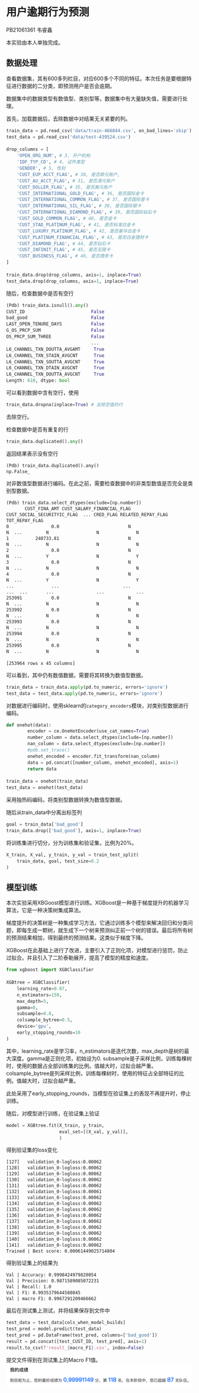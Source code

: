# 用户逾期行为预测
PB21061361 韦睿鑫

本实验由本人单独完成。
## 数据处理
查看数据集，其有600多列栏目，对应600多个不同的特征。本次任务是要根据特征进行数据的二分类，即预测用户是否会逾期。

数据集中的数据类型有数值型、类别型等。数据集中有大量缺失值，需要进行处理。

首先，加载数据后，去除数据中对结果无关紧要的列。
```py
train_data = pd.read_csv('data/train-466844.csv', on_bad_lines='skip')
test_data = pd.read_csv('data/test-439524.csv')

drop_columns = [
    'OPEN_ORG_NUM', # 3, 开户机构
    'IDF_TYP_CD', # 4, 证件类型
    'GENDER', # 5, 性别
    'CUST_EUP_ACCT_FLAG', # 30, 是否欧元账户,
    'CUST_AU_ACCT_FLAG', # 31, 是否澳元账户
    'CUST_DOLLER_FLAG', # 35, 是否美元账户
    'CUST_INTERNATIONAL_GOLD_FLAG', # 36, 是否国际金卡
    'CUST_INTERNATIONAL_COMMON_FLAG', # 37, 是否国际普卡
    'CUST_INTERNATIONAL_SIL_FLAG', # 38, 是否国际银卡
    'CUST_INTERNATIONAL_DIAMOND_FLAG', # 39, 是否国际钻石卡
    'CUST_GOLD_COMMON_FLAG', # 40, 是否金卡
    'CUST_STAD_PLATINUM_FLAG', # 41, 是否标准白金卡
    'CUST_LUXURY_PLATINUM_FLAG', # 42, 是否豪华白金卡
    'CUST_PLATINUM_FINANCIAL_FLAG', # 43, 是否白金理财卡
    'CUST_DIAMOND_FLAG', # 44, 是否钻石卡
    'CUST_INFINIT_FLAG', # 45, 是否无限卡
    'CUST_BUSINESS_FLAG', # 46, 是否商务卡
]

train_data.drop(drop_columns, axis=1, inplace=True)
test_data.drop(drop_columns, axis=1, inplace=True)
```
随后，检查数据中是否有空行
```py
(Pdb) train_data.isnull().any()
CUST_ID                         False
bad_good                        False
LAST_OPEN_TENURE_DAYS           False
G_OS_PRCP_SUM                   False
OS_PRCP_SUM_THREE               False
                                ...  
L6_CHANNEL_TXN_DOUTTA_AVGAMT     True
L6_CHANNEL_TXN_STAIN_AVGCNT      True
L6_CHANNEL_TXN_SOUTTA_AVGCNT     True
L6_CHANNEL_TXN_DTAIN_AVGCNT      True
L6_CHANNEL_TXN_DOUTTA_AVGCNT     True
Length: 610, dtype: bool
```
可以看到数据中含有空行，使用
```py
train_data.dropna(inplace=True) # 去除空值的行
```
去除空行。

检查数据中是否有重复的行
```py
train_data.duplicated().any()
```
返回结果表示没有空行
```
(Pdb) train_data.duplicated().any()
np.False_
```
对非数值型数据进行编码。在此之前，需要检查数据中的非类型数值是否完全是类别型数据。
```
(Pdb) train_data.select_dtypes(exclude=[np.number])
       CUST_FINA_AMT CUST_SALARY_FINANCIAL_FLAG CUST_SOCIAL_SECURITYIC_FLAG  ... CRED_FLAG RELATED_REPAY_FLAG TOT_REPAY_FLAG
0                0.0                          N                           N  ...         N                  N              N
1          248733.81                          N                           N  ...         N                  N              N
2                0.0                          N                           N  ...         Y                  N              Y
3                0.0                          N                           N  ...         N                  N              N
4                0.0                          N                           N  ...         Y                  N              Y
...              ...                        ...                         ...  ...       ...                ...            ...
253991           0.0                          N                           N  ...         N                  N              N
253992           0.0                          N                           N  ...         N                  N              N
253993           0.0                          N                           N  ...         N                  N              N
253994           0.0                          N                           N  ...         N                  N              N
253995           0.0                          N                           N  ...         N                  N              N

[253964 rows x 45 columns]
```
可以看到，其中仍有数值数据，需要将其转换为数值型数据。
```py
train_data = train_data.apply(pd.to_numeric, errors='ignore')
test_data = test_data.apply(pd.to_numeric, errors='ignore')
```
对数据进行编码时，使用sklearn的`category_encoders`模块，对类别型数据进行编码。
```py
def onehot(data):
        encoder = ce.OneHotEncoder(use_cat_names=True)
        number_column = data.select_dtypes(include=[np.number])
        nan_column = data.select_dtypes(exclude=[np.number])
        #pdb.set_trace()
        onehot_encoded = encoder.fit_transform(nan_column)
        data = pd.concat([number_column, onehot_encoded], axis=1)
        return data

train_data = onehot(train_data)
test_data = onehot(test_data)
```
采用独热码编码，将类别型数据转换为数值型数据。

随后从train_data中分离出标签列
```py
goal = train_data['bad_good']
train_data.drop(['bad_good'], axis=1, inplace=True)
```

将训练集进行切分，分为训练集和验证集，比例为20%。
```py
X_train, X_val, y_train, y_val = train_test_split(
    train_data, goal, test_size=0.2
)
```

## 模型训练
本次实验采用XBGoost模型进行训练。XGBoost是一种基于梯度提升的机器学习算法，它是一种决策树集成算法。

梯度提升的决策树是一种集成学习方法，它通过训练多个模型来解决回归和分类问题，即每生成一颗树，就生成下一个树来预测纠正前一个树的错误。最后将所有树的预测结果相加，得到最终的预测结果。这类似于梯度下降。

XGBoost在此基础上进行了改进，主要引入了正则化项，对模型进行惩罚，防止过拟合。并且引入了二阶泰勒展开，提高了模型的精度和速度。

```py
from xgboost import XGBClassifier

XGBtree = XGBClassifier(
    learning_rate=0.07,
    n_estimators=150,
    max_depth=5,
    gamma=0,
    subsample=0.8,
    colsample_bytree=0.5,
    device='gpu',
    early_stopping_rounds=10
)
```
其中，learning_rate是学习率，n_estimators是迭代次数，max_depth是树的最大深度。gamma是正则化项，初始设为0. 
subsample是子采样比例，训练每棵树时，使用的数据占全部训练集的比例。值越大时，过拟合越严重。
colsample_bytree是列采样比例，训练每棵树时，使用的特征占全部特征的比例。值越大时，过拟合越严重。

此处采用了early_stopping_rounds，当模型在验证集上的表现不再提升时，停止训练。

随后，对模型进行训练，在验证集上验证
```py
model = XGBtree.fit(X_train, y_train, 
                    eval_set=[(X_val, y_val)],
                    )
```
得到验证集的loss变化
```
[127]   validation_0-logloss:0.00062
[128]   validation_0-logloss:0.00062
[129]   validation_0-logloss:0.00062
[130]   validation_0-logloss:0.00062
[131]   validation_0-logloss:0.00062
[132]   validation_0-logloss:0.00061
[133]   validation_0-logloss:0.00062
[134]   validation_0-logloss:0.00062
[135]   validation_0-logloss:0.00062
[136]   validation_0-logloss:0.00062
[137]   validation_0-logloss:0.00062
[138]   validation_0-logloss:0.00062
[139]   validation_0-logloss:0.00062
[140]   validation_0-logloss:0.00062
[141]   validation_0-logloss:0.00062
Trained | Best score: 0.00061449025714804
```
得到验证集上的结果为
```
Val | Accuracy: 0.9998424979820054
Val | Precision: 0.9871589085072231
Val | Recall: 1.0
Val | F1: 0.9935379644588045
Val | macro F1: 0.9967291209466662
```
最后在测试集上测试，并将结果保存到文件中
```py
test_data = test_data[cols_when_model_builds]
test_pred = model.predict(test_data)
test_pred = pd.DataFrame(test_pred, columns=['bad_good'])
result = pd.concat([test_CUST_ID, test_pred], axis=1)
result.to_csv(f'result_{macro_F1}.csv', index=False)
```

提交文件得到在测试集上的Macro F1值。
![alt text](9a41c294e580936f73fa93d79a64451e.png)